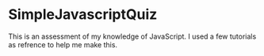 # SimpleJavascriptQuiz
This is an assessment of my knowledge of JavaScript. I used a few tutorials as refrence to help me make this.
